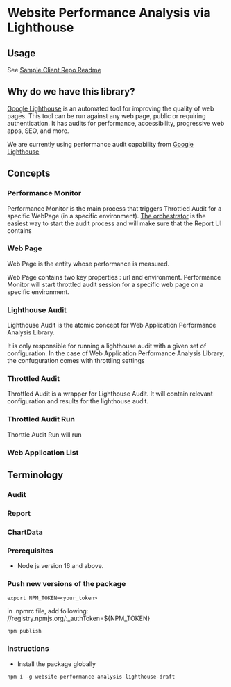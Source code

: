 # Website Performance Analysis via Lighthouse 

## Usage 

See [Sample Client Repo Readme](https://github.com/kokenconsulting/client-for-website-performance-analysis-lighthouse/tree/docs)

## Why do we have this library?

[Google Lighthouse](https://developer.chrome.com/docs/lighthouse/overview/) is an automated tool for improving the quality of web pages.
This tool can be run against any web page, public or requiring authentication. 
It has audits for performance, accessibility, progressive web apps, SEO, and more.

We are currently using performance audit capability from [Google Lighthouse](https://developer.chrome.com/docs/lighthouse/overview/)
## Concepts

### Performance Monitor

Performance Monitor is the main process that triggers Throttled Audit for a specific WebPage (in a specific environment). 
[The orchestrator]() is the easiest way to start the audit process and will make sure that the Report UI contains

### Web Page

Web Page is the entity whose performance is measured. 

Web Page contains two key properties : url and environment. 
Performance Monitor will start throttled audit session for a specific web page on a specific environment. 
### Lighthouse Audit
Lighthouse Audit is the atomic concept for Web Application Performance Analysis Library. 

It is only responsible for running a lighthouse audit with a given set of configuration. 
In the case of Web Application Performance Analysis Library, the confuguration comes with throttling settings

### Throttled Audit
Throttled Audit is a wrapper for Lighthouse Audit. 
It will contain relevant configuration and results for the lighthouse audit. 

### Throttled Audit Run
Thorttle Audit Run will run 

### Web Application List

## Terminology

### Audit

### Report


### ChartData

### Prerequisites
* Node js version 16 and above. 

### Push new versions of the package
````shell
export NPM_TOKEN=<your_token>
````

in .npmrc file, add following:
//registry.npmjs.org/:_authToken=${NPM_TOKEN}

````shell
npm publish
````
### Instructions

- Install the package globally
```` shell
npm i -g website-performance-analysis-lighthouse-draft 
````
